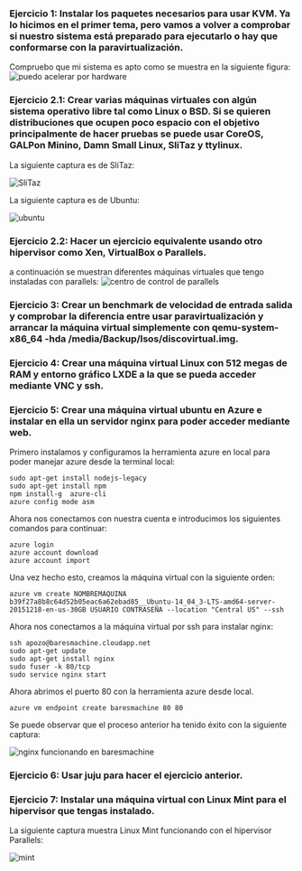 ### Ejercicio 1: Instalar los paquetes necesarios para usar KVM. Ya lo hicimos en el primer tema, pero vamos a volver a comprobar si nuestro sistema está preparado para ejecutarlo o hay que conformarse con la paravirtualización.

Compruebo que mi sistema es apto como se muestra en la siguiente figura:
![puedo acelerar por hardware](http://i62.tinypic.com/vcytu9.png)


### Ejercicio 2.1: Crear varias máquinas virtuales con algún sistema operativo libre tal como Linux o BSD. Si se quieren distribuciones que ocupen poco espacio con el objetivo principalmente de hacer pruebas se puede usar CoreOS, GALPon Minino, Damn Small Linux, SliTaz y ttylinux.

La siguiente captura es de SliTaz:

![SliTaz](https://www.dropbox.com/s/braae7elkgbduoc/SliTaz.png?dl=1)

La siguiente captura es de Ubuntu:

![ubuntu](https://www.dropbox.com/s/z8r4hnk7ahrplc9/ubuntu.png?dl=0)




### Ejercicio 2.2: Hacer un ejercicio equivalente usando otro hipervisor como Xen, VirtualBox o Parallels.

a continuación se muestran diferentes máquinas virtuales que tengo instaladas con parallels:
![centro de control de parallels](https://www.dropbox.com/s/mn7qpfa5tu4p1mp/parallels.png?dl=1)


### Ejercicio 3: Crear un benchmark de velocidad de entrada salida y comprobar la diferencia entre usar paravirtualización y arrancar la máquina virtual simplemente con qemu-system-x86_64 -hda /media/Backup/Isos/discovirtual.img.




### Ejercicio 4: Crear una máquina virtual Linux con 512 megas de RAM y entorno gráfico LXDE a la que se pueda acceder mediante VNC y ssh.



### Ejercicio 5: Crear una máquina virtual ubuntu en Azure e instalar en ella un servidor nginx para poder acceder mediante web.

Primero instalamos y configuramos la herramienta azure en local para poder manejar azure desde la terminal local:

```
sudo apt-get install nodejs-legacy
sudo apt-get install npm
npm install-g  azure-cli
azure config mode asm
```
Ahora nos conectamos con nuestra cuenta e introducimos los siguientes comandos para continuar:

```
azure login
azure account download
azure account import
```
Una vez hecho esto, creamos la máquina virtual con la siguiente orden:

```
azure vm create NOMBREMÁQUINA b39f27a8b8c64d52b05eac6a62ebad85__Ubuntu-14_04_3-LTS-amd64-server-20151218-en-us-30GB USUARIO CONTRASEÑA --location "Central US" --ssh
```
Ahora nos conectamos a la máquina virtual por ssh para instalar nginx:

```
ssh apozo@baresmachine.cloudapp.net
sudo apt-get update
sudo apt-get install nginx
sudo fuser -k 80/tcp
sudo service nginx start
```
Ahora abrimos el puerto 80 con la herramienta azure desde local.

```
azure vm endpoint create baresmachine 80 80

```
Se puede observar que el proceso anterior ha tenido éxito con la siguiente captura:

![nginx funcionando en baresmachine](https://www.dropbox.com/s/l27ljqr7i1wawde/ej5.png?dl=1)



### Ejercicio 6: Usar juju para hacer el ejercicio anterior.



### Ejercicio 7: Instalar una máquina virtual con Linux Mint para el hipervisor que tengas instalado.


La siguiente captura muestra Linux Mint funcionando con el hipervisor Parallels:

![mint](https://www.dropbox.com/s/lt8nj5kzaa48vrm/mint.png?dl=0)
